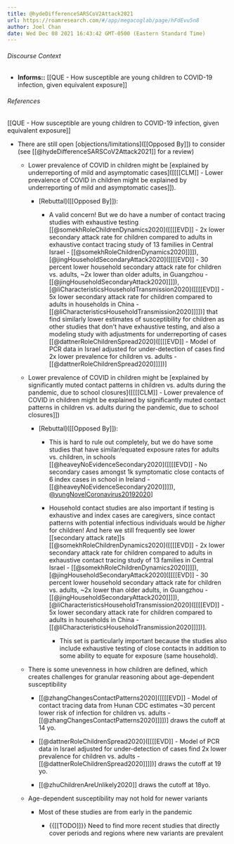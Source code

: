 ```yaml
---
title: @hydeDifferenceSARSCoV2Attack2021
url: https://roamresearch.com/#/app/megacoglab/page/hFdEvu5n8
author: Joel Chan
date: Wed Dec 08 2021 16:43:42 GMT-0500 (Eastern Standard Time)
---
```




###### Discourse Context

- **Informs::** [[QUE - How susceptible are young children to COVID-19 infection, given equivalent exposure]]

###### References

[[QUE - How susceptible are young children to COVID-19 infection, given equivalent exposure]]

- There are still open [objections/limitations]([[Opposed By]]) to consider (see [[@hydeDifferenceSARSCoV2Attack2021]] for a review)

    - Lower prevalence of COVID in children might be [explained by underreporting of mild and asymptomatic cases]([[[[CLM]] - Lower prevalence of COVID in children might be explained by underreporting of mild and asymptomatic cases]]).

        - [Rebuttal]([[Opposed By]]):

            - A valid concern! But we do have a number of contact tracing studies with exhaustive testing [[@somekhRoleChildrenDynamics2020]([[[[EVD]] - 2x lower secondary attack rate for children compared to adults in exhaustive contact tracing study of 13 families in Central Israel - [[@somekhRoleChildrenDynamics2020]]]]), [@jingHouseholdSecondaryAttack2020]([[[[EVD]] - 30 percent lower household secondary attack rate for children vs. adults, ~2x lower than older adults, in Guangzhou - [[@jingHouseholdSecondaryAttack2020]]]]), [@liCharacteristicsHouseholdTransmission2020]([[[[EVD]] - 5x lower secondary attack rate for children compared to adults in households in China - [[@liCharacteristicsHouseholdTransmission2020]]]])] that find similarly lower estimates of susceptibility for children as other studies that don't have exhaustive testing, and also a modeling study with adjustments for underreporting of cases [[@dattnerRoleChildrenSpread2020]([[[[EVD]] - Model of PCR data in Israel adjusted for under-detection of cases find 2x lower prevalence for children vs. adults - [[@dattnerRoleChildrenSpread2020]]]])]

    - Lower prevalence of COVID in children might be [explained by significantly muted contact patterns in children vs. adults during the pandemic, due to school closures]([[[[CLM]] - Lower prevalence of COVID in children might be explained by significantly muted contact patterns in children vs. adults during the pandemic, due to school closures]])

        - [Rebuttal]([[Opposed By]]):

            - This is hard to rule out completely, but we do have some studies that have similar/equated exposure rates for adults vs. children, in schools [[@heaveyNoEvidenceSecondary2020]([[[[EVD]] - No secondary cases amongst 1k symptomatic close contacts of 6 index cases in school in Ireland - [[@heaveyNoEvidenceSecondary2020]]]]), [@yungNovelCoronavirus20192020]([[@yungNovelCoronavirus20192020]])]

            - Household contact studies are also important if testing is exhaustive and index cases are caregivers, since contact patterns with potential infectious individuals would be *higher* for children! And here we still frequently see lower [[secondary attack rate]]s [[@somekhRoleChildrenDynamics2020]([[[[EVD]] - 2x lower secondary attack rate for children compared to adults in exhaustive contact tracing study of 13 families in Central Israel - [[@somekhRoleChildrenDynamics2020]]]]), [@jingHouseholdSecondaryAttack2020]([[[[EVD]] - 30 percent lower household secondary attack rate for children vs. adults, ~2x lower than older adults, in Guangzhou - [[@jingHouseholdSecondaryAttack2020]]]]), [@liCharacteristicsHouseholdTransmission2020]([[[[EVD]] - 5x lower secondary attack rate for children compared to adults in households in China - [[@liCharacteristicsHouseholdTransmission2020]]]])].

                - This set is particularly important because the studies also include exhaustive testing of close contacts in addition to some ability to equate for exposure (same household).

    - There is some unevenness in how children are defined, which creates challenges for granular reasoning about age-dependent susceptibility

        - [[@zhangChangesContactPatterns2020]([[[[EVD]] - Model of contact tracing data from Hunan CDC estimates ~30 percent lower risk of infection for children vs. adults - [[@zhangChangesContactPatterns2020]]]])] draws the cutoff at 14 yo.

        - [[@dattnerRoleChildrenSpread2020]([[[[EVD]] - Model of PCR data in Israel adjusted for under-detection of cases find 2x lower prevalence for children vs. adults - [[@dattnerRoleChildrenSpread2020]]]])] draws the cutoff at 19 yo.

        - [[@zhuChildrenAreUnlikely2020]] draws the cutoff at 18yo.

    - Age-dependent susceptibility may not hold for newer variants

        - Most of these studies are from early in the pandemic

            - {{[[TODO]]}} Need to find more recent studies that directly cover periods and regions where new variants are prevalent
